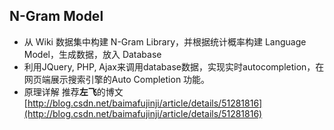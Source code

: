## N-Gram Model

* 从 Wiki 数据集中构建 N-Gram Library，并根据统计概率构建 Language Model，生成数据，放入 Database
* 利用JQuery, PHP, Ajax来调用database数据，实现实时autocompletion，在网页端展示搜索引擎的Auto Completion 功能。
* 原理详解 推荐**左飞**的博文 [http://blog.csdn.net/baimafujinji/article/details/51281816](http://blog.csdn.net/baimafujinji/article/details/51281816)
